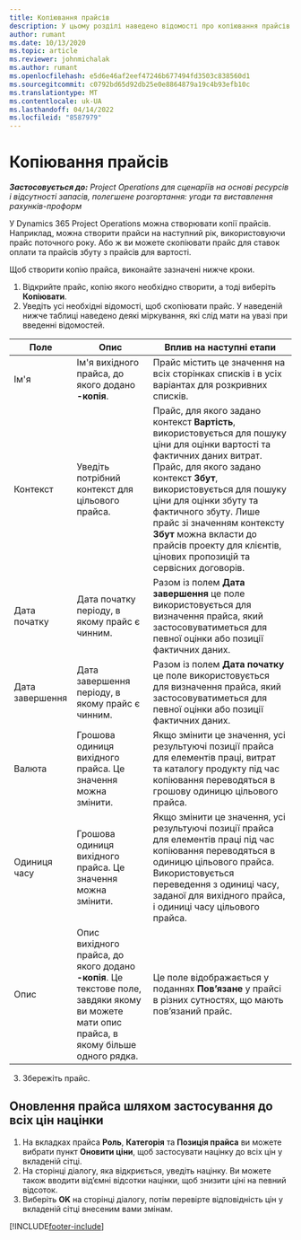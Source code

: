 ```yaml
---
title: Копіювання прайсів
description: У цьому розділі наведено відомості про копіювання прайсів у Project Operations.
author: rumant
ms.date: 10/13/2020
ms.topic: article
ms.reviewer: johnmichalak
ms.author: rumant
ms.openlocfilehash: e5d6e46af2eef47246b677494fd3503c838560d1
ms.sourcegitcommit: c0792bd65d92db25e0e8864879a19c4b93efb10c
ms.translationtype: MT
ms.contentlocale: uk-UA
ms.lasthandoff: 04/14/2022
ms.locfileid: "8587979"
---
```

# <a name="copy-price-lists"></a>Копіювання прайсів

_**Застосовується до:** Project Operations для сценаріїв на основі ресурсів і відсутності запасів, полегшене розгортання: угоди та виставлення рахунків-проформ_

У Dynamics 365 Project Operations можна створювати копії прайсів. Наприклад, можна створити прайси на наступний рік, використовуючи прайс поточного року.  Або ж ви можете скопіювати прайс для ставок оплати та прайсів збуту з прайсів для вартості. 

Щоб створити копію прайса, виконайте зазначені нижче кроки.

1. Відкрийте прайс, копію якого необхідно створити, а тоді виберіть **Копіювати**.
2. Уведіть усі необхідні відомості, щоб скопіювати прайс. У наведеній нижче таблиці наведено деякі міркування, які слід мати на увазі при введенні відомостей.

| Поле | Опис | Вплив на наступні етапи |
| --- | --- | --- |
| Ім'я | Ім'я вихідного прайса, до якого додано **-копія**. | Прайс містить це значення на всіх сторінках списків і в усіх варіантах для розкривних списків. |
| Контекст | Уведіть потрібний контекст для цільового прайса. | Прайс, для якого задано контекст **Вартість**, використовується для пошуку ціни для оцінки вартості та фактичних даних витрат. Прайс, для якого задано контекст **Збут**, використовується для пошуку ціни для оцінки збуту та фактичного збуту. Лише прайс зі значенням контексту **Збут** можна вкласти до прайсів проекту для клієнтів, цінових пропозицій та сервісних договорів. |
| Дата початку | Дата початку періоду, в якому прайс є чинним. | Разом із полем **Дата завершення** це поле використовується для визначення прайса, який застосовуватиметься для певної оцінки або позиції фактичних даних. |
| Дата завершення | Дата завершення періоду, в якому прайс є чинним. | Разом із полем **Дата початку** це поле використовується для визначення прайса, який застосовуватиметься для певної оцінки або позиції фактичних даних. |
| Валюта | Грошова одиниця вихідного прайса. Це значення можна змінити. | Якщо змінити це значення, усі результуючі позиції прайса для елементів праці, витрат та каталогу продукту під час копіювання переводяться в грошову одиницю цільового прайса. |
| Одиниця часу | Грошова одиниця вихідного прайса. Це значення можна змінити. | Якщо змінити це значення, усі результуючі позиції прайса для елементів праці під час копіювання переводяться в одиницю цільового прайса. Використовується переведення з одиниці часу, заданої для вихідного прайса, і одиниці часу цільового прайса. |
| Опис | Опис вихідного прайса, до якого додано **-копія**. Це текстове поле, завдяки якому ви можете мати опис прайса, в якому більше одного рядка. | Це поле відображається у поданнях **Пов’язане** у прайсі в різних сутностях, що мають пов’язаний прайс. |

3. Збережіть прайс. 

## <a name="update-a-price-list-by-applying-a-mark-up-to-all-the-prices"></a>Оновлення прайса шляхом застосування до всіх цін націнки

1. На вкладках прайса **Роль**, **Категорія** та **Позиція прайса** ви можете вибрати пункт **Оновити ціни**, щоб застосувати націнку до всіх цін у вкладеній сітці. 
2. На сторінці діалогу, яка відкриється, уведіть націнку. Ви можете також вводити від’ємні відсотки націнки, щоб знизити ціні на певний відсоток. 
3. Виберіть **OK** на сторінці діалогу, потім перевірте відповідність цін у вкладеній сітці внесеним вами змінам.


[!INCLUDE[footer-include](../includes/footer-banner.md)]